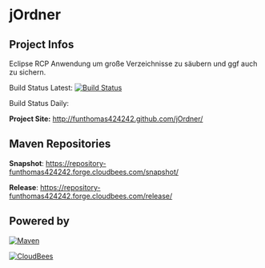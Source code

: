 jOrdner
=======

Project Infos
-------------

Eclipse RCP Anwendung um große Verzeichnisse zu säubern und ggf auch zu sichern.

Build Status Latest: [![Build Status](https://travis-ci.org/FunThomas424242/jOrdner.png?branch=master)](https://travis-ci.org/FunThomas424242/jOrdner)

Build Status Daily:

**Project Site:** http://funthomas424242.github.com/jOrdner/


Maven Repositories
------------------

**Snapshot**: https://repository-funthomas424242.forge.cloudbees.com/snapshot/

**Release**: https://repository-funthomas424242.forge.cloudbees.com/release/


Powered by
----------

[![Maven](http://maven.apache.org/images/logos/maven-feather.png)](http://maven.apache.org)

[![CloudBees](http://web-static-cloudfront.s3.amazonaws.com/images/badges/BuiltOnDEV.png)](http://cloudbees.com)

